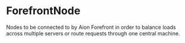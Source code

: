 # ForefrontNode
Nodes to be connected to by Aion Forefront in order to balance loads across multiple servers or route requests through one central machine.
